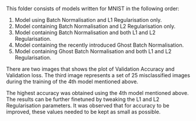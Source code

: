 This folder consists of models written for MNIST in the following order:

1. Model using Batch Normalisation and L1 Regularisation only.
2. Model containing Batch Normalisation and L2 Regularisation only.
3. Model containing Batch Normalisation and both L1 and L2 Regularisation.
4. Model containing the recently introduced Ghost Batch Normalisation.
5. Model containing Ghost Batch Normalisation and both L1 and L2 Regularisation.

There are two images that shows the plot of Validation Accuracy and Validation loss. The third image represents a set of 25 misclassified images during the training of the 4th model mentioned above.

The highest accuracy was obtained using the 4th model mentioned above. The results can be further finetuned by tweaking the L1 and L2 Regularisation parameters. It was observed that for accuracy to be improved, these values needed to be kept as small as possible.

